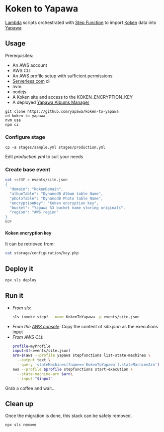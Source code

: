 # Koken to Yapawa

[Lambda](https://aws.amazon.com/lambda/) scripts orchestrated with [Step Function](https://aws.amazon.com/step-functions/) to import [Koken](http://koken.me) data into [Yapawa](https://github.com/yapawa/)

## Usage

Prerequisites:
- An AWS account
- AWS CLI
- An AWS profile setup with sufficient permissions
- [Serverless.com](https://serverless.com/cli/) cli
- nvm
- nodejs
- A Koken site and access to the KOKEN_ENCRYPTION_KEY
- A deployed [Yapawa Albums Manager](https://github.com/yapawa/albumsManager)

```
git clone https://github.com/yapawa/koken-to-yapawa
cd koken-to-yapawa
nvm use
npm ci
```
### Configure stage
```
cp -a stages/sample.yml stages/production.yml
```
Edit _production.yml_ to suit your needs

### Create base event
```bash
cat <<EOF > events/site.json
{
  "domain": "kokenDomain",
  "albumTable": "DynamodB Album table Name",
  "photoTable": "DynamodB Photo table Name",
  "encryptionKey": "Koken encryption key",
  "bucket": "Yapawa S3 bucket name storing originals",
  "region": "AWS region"
}
EOF
```

#### Koken encryption key
It can be retrieved from:
```bash
cat storage/configuration/key.php
```

## Deploy it
```bash
npx sls deploy
```

## Run it
- *From sls*:
  ```bash
  sls invoke stepf --name KokenToYapawa -p events/site.json
  ```
- *From the [AWS console](console.aws.amazon.com/states/)*:
  Copy the content of _site.json_ as the executions input
- *From AWS CLI*:
  ```bash
  profile=myProfile
  input=$(<events/site.json)
  arn=$(aws --profile yapawa stepfunctions list-state-machines \
    --output text \
    --query 'stateMachines[?name==`KokenToYapawa`].stateMachineArn')
  aws --profile $profile stepfunctions start-execution \
    --state-machine-arn $arn\
    --input "$input"
  ```

Grab a coffee and wait...

## Clean up
Once the migration is done, this stack can be safely removed.

```bash
npx sls remove
```
